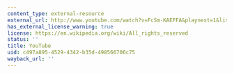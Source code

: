 ```yaml
---
content_type: external-resource
external_url: http://www.youtube.com/watch?v=FcSm-KAEFFA&playnext=1&list=PL1A3D758768B526FE
has_external_license_warning: true
license: https://en.wikipedia.org/wiki/All_rights_reserved
status: ''
title: YouTube
uid: c497a895-4529-4342-b35d-498566706c75
wayback_url: ''
---
```

